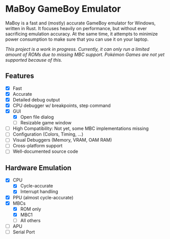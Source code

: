 # MaBoy GameBoy Emulator

MaBoy is a fast and (mostly) accurate GameBoy emulator for Windows, written in Rust. It focuses heavily on performance, but without ever sacrificing emulation accuracy. At the same time, it attempts to minimize power consumption to make sure that you can use it on your laptop.

*This project is a work in progress. Currently, it can only run a limited amount of ROMs due to missing MBC support. Pokémon Games are not yet supported because of this.*

## Features

- [X] Fast
- [X] Accurate
- [X] Detailed debug output
- [X] CPU debugger w/ breakpoints, step command
- [X] GUI
  - [X] Open file dialog
  - [ ] Resizable game window
- [ ] High Compatibility: Not yet, some MBC implementations missing
- [ ] Configuration (Colors, Timing, ...)
- [ ] Visual Debuggers (Memory, VRAM, OAM RAM)
- [ ] Cross-platform support
- [ ] Well-documented source code

## Hardware Emulation

- [X] CPU
  - [X] Cycle-accurate
  - [X] Interrupt handling
- [X] PPU (almost cycle-accurate)
- [X] MBCs
  - [X] ROM only
  - [X] MBC1
  - [ ] All others
- [ ] APU
- [ ] Serial Port